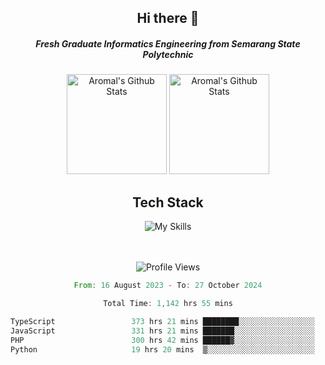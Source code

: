 <div align="center">
  <h2>Hi there 👋</h2>

  <h5>Fresh Graduate Informatics Engineering from Semarang State Polytechnic</h5>

  <img
    height="160"
    alt="Aromal's Github Stats"
    src="https://github-readme-stats.vercel.app/api?username=dafariski77&show_icons=true&theme=tokyonight&count_private=true"
  />
  <img
    alt="Aromal's Github Stats"
    height="160"
    src="https://github-readme-stats.vercel.app/api/top-langs/?username=dafariski77&layout=compact&theme=tokyonight"
  />

  <h2>Tech Stack</h2>
  
![My Skills](https://simpleskill.icons.workers.dev/svg?i=typescript,next.js,react,tailwindcss,shadcnui,reactquery,prisma,socketdotio,zod)

  <br /><br />
  <img src="https://komarev.com/ghpvc/?username=dafariski77&abbreviated=true" alt="Profile Views">
    
  <!--START_SECTION:waka-->

```rust
From: 16 August 2023 - To: 27 October 2024

Total Time: 1,142 hrs 55 mins

TypeScript                 373 hrs 21 mins ████████░░░░░░░░░░░░░░░░░   32.29 %
JavaScript                 331 hrs 21 mins ███████░░░░░░░░░░░░░░░░░░   28.66 %
PHP                        300 hrs 42 mins ██████▓░░░░░░░░░░░░░░░░░░   26.01 %
Python                     19 hrs 20 mins  ▒░░░░░░░░░░░░░░░░░░░░░░░░   01.67 %
```

<!--END_SECTION:waka-->
</div>
